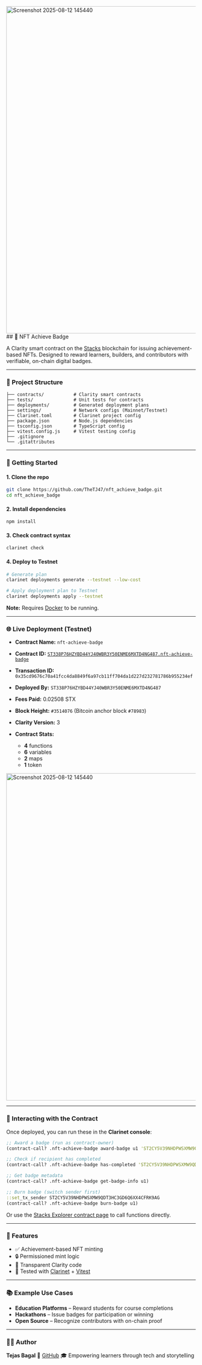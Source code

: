 <img width="1920" height="871" alt="Screenshot 2025-08-12 145440" src="https://github.com/user-attachments/assets/3edc1720-a1ad-4f4a-9a6f-e8e4993524bc" />
## 🏅 NFT Achieve Badge

A Clarity smart contract on the [Stacks](https://stacks.co/) blockchain for issuing achievement-based NFTs.
Designed to reward learners, builders, and contributors with verifiable, on-chain digital badges.

---

### 📁 Project Structure

```
├── contracts/           # Clarity smart contracts
├── tests/               # Unit tests for contracts
├── deployments/         # Generated deployment plans
├── settings/            # Network configs (Mainnet/Testnet)
├── Clarinet.toml        # Clarinet project config
├── package.json         # Node.js dependencies
├── tsconfig.json        # TypeScript config
├── vitest.config.js     # Vitest testing config
├── .gitignore
└── .gitattributes
```

---

### 🚀 Getting Started

#### 1. Clone the repo

```bash
git clone https://github.com/TheTJ47/nft_achieve_badge.git
cd nft_achieve_badge
```

#### 2. Install dependencies

```bash
npm install
```

#### 3. Check contract syntax

```bash
clarinet check
```

#### 4. Deploy to Testnet

```bash
# Generate plan
clarinet deployments generate --testnet --low-cost

# Apply deployment plan to Testnet
clarinet deployments apply --testnet
```

**Note:** Requires [Docker](https://docs.docker.com/get-docker/) to be running.

---

### 🌐 Live Deployment (Testnet)

* **Contract Name:** `nft-achieve-badge`
* **Contract ID:** [`ST338P76HZYBD44YJ40WBR3Y50ENME6MXTD4NG487.nft-achieve-badge`](https://explorer.hiro.so/txid/0x35cd9676c70a41fcc4da8849f6a97cb11ff704da1d227d232781786b955234ef?chain=testnet)
* **Transaction ID:** `0x35cd9676c70a41fcc4da8849f6a97cb11ff704da1d227d232781786b955234ef`
* **Deployed By:** `ST338P76HZYBD44YJ40WBR3Y50ENME6MXTD4NG487`
* **Fees Paid:** 0.02508 STX
* **Block Height:** `#3514076` (Bitcoin anchor block `#78983`)
* **Clarity Version:** 3
* **Contract Stats:**

  * **4** functions
  * **6** variables
  * **2** maps
  * **1** token
<img width="1920" height="871" alt="Screenshot 2025-08-12 145440" src="https://github.com/user-attachments/assets/efbdfe88-bc5f-481d-8a6f-38b31fadb167" />

---

### 🧪 Interacting with the Contract

Once deployed, you can run these in the **Clarinet console**:

```clojure
;; Award a badge (run as contract-owner)
(contract-call? .nft-achieve-badge award-badge u1 'ST2CY5V39NHDPWSXMW9QDT3HC3GD6Q6XX4CFRK9AG "First Milestone" "Completed first goal")

;; Check if recipient has completed
(contract-call? .nft-achieve-badge has-completed 'ST2CY5V39NHDPWSXMW9QDT3HC3GD6Q6XX4CFRK9AG u1)

;; Get badge metadata
(contract-call? .nft-achieve-badge get-badge-info u1)

;; Burn badge (switch sender first)
::set_tx_sender ST2CY5V39NHDPWSXMW9QDT3HC3GD6Q6XX4CFRK9AG
(contract-call? .nft-achieve-badge burn-badge u1)
```

Or use the [Stacks Explorer contract page](https://explorer.hiro.so/txid/0x35cd9676c70a41fcc4da8849f6a97cb11ff704da1d227d232781786b955234ef?chain=testnet) to call functions directly.

---

### 🧠 Features

* ✅ Achievement-based NFT minting
* 🔒 Permissioned mint logic
* 📜 Transparent Clarity code
* 🧪 Tested with [Clarinet](https://www.hiro.so/clarinet) + [Vitest](https://vitest.dev/)

---

### 📚 Example Use Cases

* **Education Platforms** – Reward students for course completions
* **Hackathons** – Issue badges for participation or winning
* **Open Source** – Recognize contributors with on-chain proof

---

### 👨‍💻 Author

**Tejas Bagal**
🔗 [GitHub](https://github.com/TheTJ47)
🎓 Empowering learners through tech and storytelling

